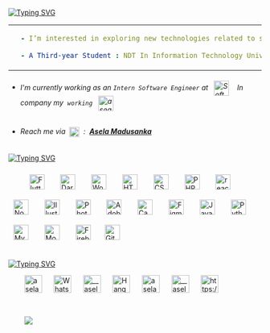 <a href="https://git.io/typing-svg"><img src="https://readme-typing-svg.demolab.com?font=Fira+Code&weight=600&size=14&pause=2000&center=true&vCenter=true&width=900&lines=Hi%2C+%F0%9F%91%8B++I%E2%80%99m+Asela+Madusanka+.+.+.;%F0%9F%91%A8%E2%80%8D%F0%9F%8E%93+Student+at+University+of+Moratuwa+.+.+.;%F0%9F%A7%91%E2%80%8D%F0%9F%92%BB+Software+Engineer+.+.+.;%F0%9F%93%B1+Mobile+App+Developer+.+.+." alt="Typing SVG" /></a>

<table style="line-height: 0;"><tr><td valign="center" width="80%">

  ```yaml
	- I’m interested in exploring new technologies related to software development
	
	- A Third-year Student : NDT In Information Technology University of Moratuwa
```	

  </td>
<td valign="middle" align="center" width="20%">
  <div>
    <img src="https://media4.giphy.com/media/v1.Y2lkPTc5MGI3NjExMTQ0Y2NkNjg3YzA2YzRiZWViZWE2M2M4YWUyYTA5ZmIwZDJiYTM0OCZjdD1z/WFZvB7VIXBgiz3oDXE/giphy.gif" style="width: 80%; display: block; margin: 0 auto;">
  </div>  
</td>
</table>

- ###### I'm currently working as an ` Intern Software Engineer ` at &nbsp; [<img src="https://v1.softmint.net/img/softmintlogoblack.png" height="30em" align="center" alt="Softmint Software Solutions" title="Softmint Software Solutions"/>](https://v1.softmint.net/)  &nbsp;&nbsp; In company my&nbsp; ` working ` &nbsp;&nbsp;[<img src="https://cdn0.iconfinder.com/data/icons/social-media-2185/512/social__media__social_media__github_-512.png" height="30em" align="center" alt="asea-softmint" title="asela-softmint"/>](https://github.com/asela-softmint)
- ###### Reach me via &nbsp;<img src="https://seeklogo.com/images/L/linkedin-logo-920846F1F7-seeklogo.com.png" height="20em" align="center" alt="aselamadusanka" title="aselamadusanka"/>&nbsp; :&nbsp; <a href="https://linkedin.com/in/aselamadusanka"> <strong>Asela Madusanka</strong> </a>
	

<!-- <table style="line-height: 0;"><tr><td valign="center" width="75%">

#### Languages and Tools : <br>

<div align="center">
<a href="https://flutter.dev/" target="_blank"><img style="margin: 10px" src="https://profilinator.rishav.dev/skills-assets/flutterio-icon.svg" alt="Flutter" height="30" /></a> &nbsp;
<a href="https://dart.dev/" target="_blank"><img style="margin: 10px" src="https://profilinator.rishav.dev/skills-assets/dartlang-icon.svg" alt="Dart" height="30" /></a> &nbsp;
<a href="https://wordpress.com/" target="_blank"><img style="margin: 10px" src="https://upload.wikimedia.org/wikipedia/commons/thumb/9/98/WordPress_blue_logo.svg/2048px-WordPress_blue_logo.svg.png" alt="WordPress" height="30" /></a> &nbsp;
<a href="https://en.wikipedia.org/wiki/HTML5" target="_blank"><img style="margin: 10px" src="https://upload.wikimedia.org/wikipedia/commons/thumb/6/61/HTML5_logo_and_wordmark.svg/640px-HTML5_logo_and_wordmark.svg.png" alt="HTML5" height="30" /></a> &nbsp;
<a href="https://www.w3schools.com/css/" target="_blank"><img style="margin: 10px" src="https://upload.wikimedia.org/wikipedia/commons/thumb/d/d5/CSS3_logo_and_wordmark.svg/1452px-CSS3_logo_and_wordmark.svg.png" alt="CSS3" height="30" /></a> &nbsp;
<a href="https://www.php.net/" target="_blank"><img style="margin: 10px" src="https://pngimg.com/uploads/php/php_PNG29.png" alt="PHP" height="30" /></a> &nbsp;
<a href="https://react.dev/" target="_blank"><img style="margin: 10px" src="https://upload.wikimedia.org/wikipedia/commons/thumb/a/a7/React-icon.svg/2300px-React-icon.svg.png" alt="react" height="30" /></a> &nbsp;
<a href="https://nodejs.org/en" target="_blank"><img style="margin: 10px" src="https://cdn-icons-png.flaticon.com/512/5968/5968322.png" alt="NodeJs" height="30" /></a> &nbsp;  
<a href="https://www.adobe.com/in/products/illustrator.html" target="_blank"><img style="margin: 10px" src="https://upload.wikimedia.org/wikipedia/commons/thumb/f/fb/Adobe_Illustrator_CC_icon.svg/2101px-Adobe_Illustrator_CC_icon.svg.png" alt="Illustrator" height="30" /></a> &nbsp; 
<a href="https://www.adobe.com/in/products/photoshop.html" target="_blank"><img style="margin: 10px" src="https://upload.wikimedia.org/wikipedia/commons/thumb/a/af/Adobe_Photoshop_CC_icon.svg/640px-Adobe_Photoshop_CC_icon.svg.png" alt="Photoshop" height="30" /></a> &nbsp;
<a href="https://www.adobe.com/in/products/xd.html" target="_blank"><img style="margin: 10px" src="https://upload.wikimedia.org/wikipedia/commons/thumb/c/c2/Adobe_XD_CC_icon.svg/2101px-Adobe_XD_CC_icon.svg.png" alt="Adobe XD" height="30" /></a> &nbsp; 
<a href="https://www.canva.com/" target="_blank"><img style="margin: 10px" src="https://upload.wikimedia.org/wikipedia/commons/thumb/0/08/Canva_icon_2021.svg/600px-Canva_icon_2021.svg.png?20220821125247" alt="Canva" height="30" /></a> &nbsp;
<a href="https://www.figma.com/" target="_blank"><img style="margin: 10px" src="https://upload.wikimedia.org/wikipedia/commons/thumb/3/33/Figma-logo.svg/1667px-Figma-logo.svg.png" alt="Figma" height="30" /></a> &nbsp;
<a href="https://www.javascript.com/" target="_blank"><img style="margin: 10px" src="https://upload.wikimedia.org/wikipedia/commons/6/6a/JavaScript-logo.png" alt="JavaScript" height="30" /></a> &nbsp;
<a href="https://www.python.org/" target="_blank"><img style="margin: 10px" src="https://upload.wikimedia.org/wikipedia/commons/thumb/c/c3/Python-logo-notext.svg/1869px-Python-logo-notext.svg.png" alt="Python" height="30" /></a> &nbsp;
<a href="https://www.mysql.com/" target="_blank"><img style="margin: 10px" src="https://1000logos.net/wp-content/uploads/2020/08/MySQL-Logo.png" alt="MySQL" height="30" /></a> &nbsp;
<a href="https://www.mongodb.com/" target="_blank"><img style="margin: 10px" src="https://profilinator.rishav.dev/skills-assets/mongodb-original-wordmark.svg" alt="MongoDB" height="30" /></a> &nbsp;	
<a href="https://firebase.google.com/" target="_blank"><img style="margin: 10px" src="https://profilinator.rishav.dev/skills-assets/firebase.png" alt="Firebase" height="30" /></a>&nbsp;
<a href="https://www.apple.com/ios/ios-16/" target="_blank"><img style="margin: 10px" src="https://upload.wikimedia.org/wikipedia/commons/thumb/c/ca/IOS_logo.svg/2048px-IOS_logo.svg.png" alt="IOS" height="30" /></a> &nbsp;
<a href="https://developer.android.com/" target="_blank"><img style="margin: 10px" src="https://upload.wikimedia.org/wikipedia/commons/thumb/6/64/Android_logo_2019_%28stacked%29.svg/880px-Android_logo_2019_%28stacked%29.svg.png" alt="Android" height="30" /></a> &nbsp;
<a href="https://azure.microsoft.com/en-in/" target="_blank"><img style="margin: 10px" src="https://profilinator.rishav.dev/skills-assets/microsoft_azure-icon.svg" alt="Azure" height="30" /></a> &nbsp;
<a href="https://github.com/" target="_blank"><img style="margin: 10px" src="https://profilinator.rishav.dev/skills-assets/git-scm-icon.svg" alt="Git" height="30" /></a>   
</div> 

  </td>
	
<td valign="center" width="25%">
	  
#### Connect with me :<br>
<div align="center">   
<a href="https://linkedin.com/in/aselamadusanka" target="blank"><img align="center" src="https://cdn3.iconfinder.com/data/icons/social-life/512/linkedin-512.png" alt="aselamadusanka" height="35" width="35" /></a> &nbsp;
<a href="https://twitter.com/__asela_" target="blank"><img align="center" src="https://cdn4.iconfinder.com/data/icons/social-life/512/twitter-512.png" alt="__asela_" height="35" width="35" /></a> &nbsp;
<a href="https://fb.com/asela1madusanka" target="blank"><img align="center" src="https://cdn3.iconfinder.com/data/icons/social-life/512/facebook-512.png" alt="asela1madusanka" height="35" width="35" /></a> &nbsp;
<a href="https://instagram.com/__asela_" target="blank"><img align="center" src="https://cdn3.iconfinder.com/data/icons/social-life/512/instagram-512.png" alt="__asela_" height="35" width="35" /></a>
<a href="https://www.youtube.com/channel/UCj9c0uUITZ52PFNWIUoDf3w" target="blank"><img align="center" src="https://cdn4.iconfinder.com/data/icons/social-life/512/youtube-1-512.png" alt="https://www.youtube.com/channel/ucj9c0uuitz52pfnwiuodf3w" height="35" width="35" /></a> &nbsp;
<a href="https://wa.me/0769935272" target="blank"><img align="center" src="https://cdn4.iconfinder.com/data/icons/social-life/512/whatsapp-512.png" alt="WhatsApp" height="35" width="35" /></a> &nbsp;
<a href="https://t.me/a_s_e_l_a_madusanka" target="blank"><img align="center" src="https://cdn4.iconfinder.com/data/icons/social-life/512/telegram-512.png" alt="Telegram" height="35" width="35" /></a> &nbsp;
<a href="mailto: asela1madusanka@gmail.com" target="blank"><img align="center" src="https://cdn4.iconfinder.com/data/icons/social-life/512/hangouts-512.png" alt="Hangouts" height="35" width="35" /></a>
</div>  
</td>
</table> -->
##

<a href="https://git.io/typing-svg"><img src="https://readme-typing-svg.demolab.com?font=Open+Sans&weight=600&size=13&pause=1000&color=F7CA98&repeat=false&width=435&height=25&lines=+Languages+and+Tools+%3A" alt="Typing SVG" /></a>

<div align="start">
&nbsp;&nbsp;&nbsp;&nbsp;&nbsp;&nbsp;&nbsp;&nbsp;<a href="https://flutter.dev/" target="_blank"><img style="margin: 10px" src="https://profilinator.rishav.dev/skills-assets/flutterio-icon.svg" alt="Flutter" height="30" /></a> &nbsp;
<a href="https://dart.dev/" target="_blank"><img style="margin: 10px" src="https://profilinator.rishav.dev/skills-assets/dartlang-icon.svg" alt="Dart" height="30" /></a> &nbsp;
<a href="https://wordpress.com/" target="_blank"><img style="margin: 10px" src="https://upload.wikimedia.org/wikipedia/commons/thumb/9/98/WordPress_blue_logo.svg/2048px-WordPress_blue_logo.svg.png" alt="WordPress" height="30" /></a> &nbsp;
<a href="https://en.wikipedia.org/wiki/HTML5" target="_blank"><img style="margin: 10px" src="https://upload.wikimedia.org/wikipedia/commons/thumb/6/61/HTML5_logo_and_wordmark.svg/640px-HTML5_logo_and_wordmark.svg.png" alt="HTML5" height="30" /></a> &nbsp;
<a href="https://www.w3schools.com/css/" target="_blank"><img style="margin: 10px" src="https://upload.wikimedia.org/wikipedia/commons/thumb/d/d5/CSS3_logo_and_wordmark.svg/1452px-CSS3_logo_and_wordmark.svg.png" alt="CSS3" height="30" /></a> &nbsp;
<a href="https://www.php.net/" target="_blank"><img style="margin: 10px" src="https://pngimg.com/uploads/php/php_PNG29.png" alt="PHP" height="30" /></a> &nbsp;
<a href="https://react.dev/" target="_blank"><img style="margin: 10px" src="https://upload.wikimedia.org/wikipedia/commons/thumb/a/a7/React-icon.svg/2300px-React-icon.svg.png" alt="react" height="30" /></a> &nbsp;
<a href="https://nodejs.org/en" target="_blank"><img style="margin: 10px" src="https://cdn-icons-png.flaticon.com/512/5968/5968322.png" alt="NodeJs" height="30" /></a> &nbsp;  
<a href="https://www.adobe.com/in/products/illustrator.html" target="_blank"><img style="margin: 10px" src="https://upload.wikimedia.org/wikipedia/commons/thumb/f/fb/Adobe_Illustrator_CC_icon.svg/2101px-Adobe_Illustrator_CC_icon.svg.png" alt="Illustrator" height="30" /></a> &nbsp; 
<a href="https://www.adobe.com/in/products/photoshop.html" target="_blank"><img style="margin: 10px" src="https://upload.wikimedia.org/wikipedia/commons/thumb/a/af/Adobe_Photoshop_CC_icon.svg/640px-Adobe_Photoshop_CC_icon.svg.png" alt="Photoshop" height="30" /></a> &nbsp;
<a href="https://www.adobe.com/in/products/xd.html" target="_blank"><img style="margin: 10px" src="https://upload.wikimedia.org/wikipedia/commons/thumb/c/c2/Adobe_XD_CC_icon.svg/2101px-Adobe_XD_CC_icon.svg.png" alt="Adobe XD" height="30" /></a> &nbsp; 
<a href="https://www.canva.com/" target="_blank"><img style="margin: 10px" src="https://upload.wikimedia.org/wikipedia/commons/thumb/0/08/Canva_icon_2021.svg/600px-Canva_icon_2021.svg.png?20220821125247" alt="Canva" height="30" /></a> &nbsp;
<a href="https://www.figma.com/" target="_blank"><img style="margin: 10px" src="https://upload.wikimedia.org/wikipedia/commons/thumb/3/33/Figma-logo.svg/1667px-Figma-logo.svg.png" alt="Figma" height="30" /></a> &nbsp;
<a href="https://www.javascript.com/" target="_blank"><img style="margin: 10px" src="https://upload.wikimedia.org/wikipedia/commons/6/6a/JavaScript-logo.png" alt="JavaScript" height="30" /></a> &nbsp;
<a href="https://www.python.org/" target="_blank"><img style="margin: 10px" src="https://upload.wikimedia.org/wikipedia/commons/thumb/c/c3/Python-logo-notext.svg/1869px-Python-logo-notext.svg.png" alt="Python" height="30" /></a> &nbsp;
<a href="https://www.mysql.com/" target="_blank"><img style="margin: 10px" src="https://1000logos.net/wp-content/uploads/2020/08/MySQL-Logo.png" alt="MySQL" height="30" /></a> &nbsp;
<a href="https://www.mongodb.com/" target="_blank"><img style="margin: 10px" src="https://profilinator.rishav.dev/skills-assets/mongodb-original-wordmark.svg" alt="MongoDB" height="30" /></a> &nbsp;	
<a href="https://firebase.google.com/" target="_blank"><img style="margin: 10px" src="https://profilinator.rishav.dev/skills-assets/firebase.png" alt="Firebase" height="30" /></a>&nbsp;
<!-- <a href="https://www.apple.com/ios/ios-16/" target="_blank"><img style="margin: 10px" src="https://upload.wikimedia.org/wikipedia/commons/thumb/c/ca/IOS_logo.svg/2048px-IOS_logo.svg.png" alt="IOS" height="30" /></a> &nbsp;
<a href="https://developer.android.com/" target="_blank"><img style="margin: 10px" src="https://upload.wikimedia.org/wikipedia/commons/thumb/6/64/Android_logo_2019_%28stacked%29.svg/880px-Android_logo_2019_%28stacked%29.svg.png" alt="Android" height="30" /></a> &nbsp;
<a href="https://azure.microsoft.com/en-in/" target="_blank"><img style="margin: 10px" src="https://profilinator.rishav.dev/skills-assets/microsoft_azure-icon.svg" alt="Azure" height="30" /></a> &nbsp; -->
<a href="https://github.com/" target="_blank"><img style="margin: 10px" src="https://profilinator.rishav.dev/skills-assets/git-scm-icon.svg" alt="Git" height="30" /></a>   
</div>  


<!-- ---

### Github Stats :<br><br>
<div align="center">
  <table style="margin: auto; line-height: 0;">
    <tr>
      <td valign="center" width="48%">
        <img align="center" src="https://github-readme-stats.vercel.app/api?username=aselamadusanka&theme=gotham&show_icons=true" >
      </td>
      <td valign="center" width="52%">
        <a href="https://github.com/aselamadusanka/github-readme-stats">
  	<img src="https://github-readme-streak-stats.herokuapp.com/?user=aselamadusanka&theme=gotham&hide_border=true"></a>
      </td>
    </tr>
  </table>
</div> -->


##

<a href="https://git.io/typing-svg"><img src="https://readme-typing-svg.demolab.com?font=Open+Sans&weight=600&size=13&pause=1000&color=F7CA98&repeat=false&width=435&height=25&lines=Connect+with+me+%3A" alt="Typing SVG" /></a>

<p align="start">   
&nbsp;&nbsp;&nbsp;&nbsp;&nbsp;&nbsp;&nbsp;&nbsp;<a href="https://linkedin.com/in/aselamadusanka" target="blank"><img align="center" src="https://cdn0.iconfinder.com/data/icons/social-media-2185/512/social__media__social_media__linked_in_-512.png" alt="aselamadusanka" height="35" width="35" /></a> &nbsp;&nbsp;&nbsp;&nbsp;
<a href="https://wa.me/0769935272" target="blank"><img align="center" src="https://cdn0.iconfinder.com/data/icons/social-media-2185/512/social__media__social_media__whatsapp_-512.png" alt="WhatsApp" height="35" width="35" /></a> &nbsp;&nbsp;&nbsp;&nbsp;
<!-- <a href="https://t.me/a_s_e_l_a_madusanka" target="blank"><img align="center" src="https://cdn4.iconfinder.com/data/icons/social-life/512/telegram-512.png" alt="Telegram" height="35" width="35" /></a> &nbsp;&nbsp;&nbsp;&nbsp; -->
<a href="https://twitter.com/__asela_" target="blank"><img align="center" src="https://cdn0.iconfinder.com/data/icons/social-media-2185/512/social__media__social_media__twitter__2_-512.png" alt="__asela_" height="35" width="35" /></a> &nbsp;&nbsp;&nbsp;&nbsp;
<a href="mailto: asela1madusanka@gmail.com" target="blank"><img align="center" src="https://cdn0.iconfinder.com/data/icons/social-media-2185/512/social__media__social_media__google_-512.png" alt="Hangouts" height="35" width="35" /></a> &nbsp;&nbsp;&nbsp;&nbsp;
<a href="https://fb.com/asela1madusanka" target="blank"><img align="center" src="https://cdn0.iconfinder.com/data/icons/social-media-2185/512/social__media__social_media__facebook_-512.png" alt="asela1madusanka" height="35" width="35" /></a> &nbsp;&nbsp;&nbsp;&nbsp;
<a href="https://instagram.com/__asela_" target="blank"><img align="center" src="https://cdn0.iconfinder.com/data/icons/social-media-2185/512/social__media__social_media__instagram_-512.png" alt="__asela_" height="35" width="35" /></a> &nbsp;&nbsp;&nbsp;&nbsp;
<a href="https://www.youtube.com/channel/UCj9c0uUITZ52PFNWIUoDf3w" target="blank"><img align="center" src="https://cdn0.iconfinder.com/data/icons/social-media-2185/512/social__media__social_media__youtube_-512.png" alt="https://www.youtube.com/channel/ucj9c0uuitz52pfnwiuodf3w" height="35" width="35" /></a> &nbsp;&nbsp;&nbsp;&nbsp;

<!-- <a href="https://goo.gl/maps/9nAGG86HGBQDWtTk9" target="blank"><img align="center" src="https://cdn4.iconfinder.com/data/icons/social-life/512/periscope-512.png" alt="Google Map" height="35" width="35" /></a> &nbsp;&nbsp;&nbsp;&nbsp; -->
</p>

##

<!-- ##
	
<div style="text-align: center;">
  <picture>
    <source media="(prefers-color-scheme: dark)" srcset="https://raw.githubusercontent.com/platane/platane/output/github-contribution-grid-snake-dark.svg">
    <source media="(prefers-color-scheme: light)" srcset="https://raw.githubusercontent.com/platane/platane/output/github-contribution-grid-snake.svg">
    <img alt="github contribution grid snake animation" src="https://raw.githubusercontent.com/platane/platane/output/github-contribution-grid-snake.svg">
  </picture>
</div> -->

<br>&nbsp;&nbsp;&nbsp;&nbsp;&nbsp;&nbsp;&nbsp;&nbsp;[![](https://visitcount.itsvg.in/api?id=aselamadusanka&icon=0&color=0)](https://visitcount.itsvg.in)
